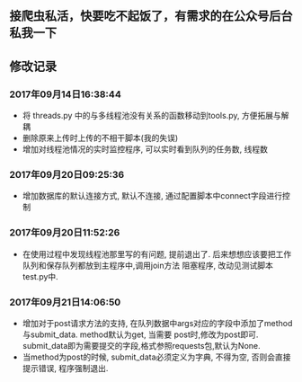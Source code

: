 ## 接爬虫私活，快要吃不起饭了，有需求的在公众号后台私我一下
## 修改记录

### 2017年09月14日16:38:44 

* 将 threads.py 中的与多线程池没有关系的函数移动到tools.py, 方便拓展与解耦    
* 删除原来上传时上传的不相干脚本(我的失误)    
* 增加对线程池情况的实时监控程序, 可以实时看到队列的任务数, 线程数

### 2017年09月20日09:25:36

* 增加数据库的默认连接方式, 默认不连接, 通过配置脚本中connect字段进行控制   

### 2017年09月20日11:52:26

* 在使用过程中发现线程池那里写的有问题, 提前退出了. 后来想想应该要把工作队列和保存队列都放到主程序中,调用join方法
   阻塞程序, 改动见测试脚本test.py中.

### 2017年09月21日14:06:50

* 增加对于post请求方法的支持, 在队列数据中args对应的字段中添加了method与submit_data. method默认为get, 当需要
post时,修改为post即可. submit_data即为需要提交的字段,格式参照requests包,默认为None.    
* 当method为post的时候, submit_data必须定义为字典, 不得为空, 否则会直接提示错误, 程序强制退出.
